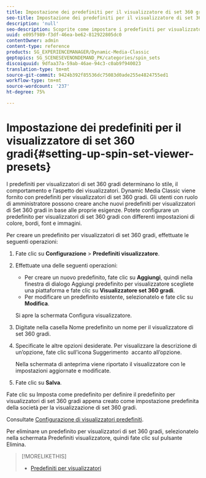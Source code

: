 ```yaml
---
title: Impostazione dei predefiniti per il visualizzatore di set 360 gradi
seo-title: Impostazione dei predefiniti per il visualizzatore di set 360 gradi
description: 'null'
seo-description: Scoprite come impostare i predefiniti per visualizzatori di set 360 gradi.
uuid: e095f989-f3df-46ea-be62-812922805dc0
contentOwner: admin
content-type: reference
products: SG_EXPERIENCEMANAGER/Dynamic-Media-Classic
geptopics: SG_SCENESEVENONDEMAND_PK/categories/spin_sets
discoiquuid: 9dfaa37a-59ab-46ae-94c3-c0ab9f940023
translation-type: tm+mt
source-git-commit: 9424b392f85536dc75083d0ade255e4824755ed1
workflow-type: tm+mt
source-wordcount: '237'
ht-degree: 75%

---
```



# Impostazione dei predefiniti per il visualizzatore di set 360 gradi{#setting-up-spin-set-viewer-presets}

I predefiniti per visualizzatori di set 360 gradi determinano lo stile, il comportamento e l’aspetto dei visualizzatori. Dynamic Media Classic viene fornito con predefiniti per visualizzatori di set 360 gradi. Gli utenti con ruolo di amministratore possono creare anche nuovi predefiniti per visualizzatori di Set 360 gradi in base alle proprie esigenze. Potete configurare un predefinito per visualizzatori di set 360 gradi con differenti impostazioni di colore, bordi, font e immagini.

Per creare un predefinito per visualizzatori di set 360 gradi, effettuate le seguenti operazioni:

1. Fate clic su **Configurazione** > **Predefiniti visualizzatore**.
1. Effettuate una delle seguenti operazioni:

   * Per creare un nuovo predefinito, fate clic su **Aggiungi**, quindi nella finestra di dialogo Aggiungi predefinito per visualizzatore scegliete una piattaforma e fate clic su **Visualizzatore set 360 gradi**.
   * Per modificare un predefinito esistente, selezionatelo e fate clic su **Modifica**.

   Si apre la schermata Configura visualizzatore.

1. Digitate nella casella Nome predefinito un nome per il visualizzatore di set 360 gradi.
1. Specificate le altre opzioni desiderate. Per visualizzare la descrizione di un’opzione, fate clic sull’icona Suggerimento  accanto all’opzione.

   Nella schermata di anteprima viene riportato il visualizzatore con le impostazioni aggiornate e modificate.

1. Fate clic su **Salva**.

Fate clic su Imposta come predefinito per definire il predefinito per visualizzatori di set 360 gradi appena creato come impostazione predefinita della società per la visualizzazione di set 360 gradi.

Consultate [Configurazione di visualizzatori predefiniti](application-setup.md#configuring_default_viewers).

Per eliminare un predefinito per visualizzatori di set 360 gradi, selezionatelo nella schermata Predefiniti visualizzatore, quindi fate clic sul pulsante Elimina.

>[!MORELIKETHIS]
>
>* [Predefiniti per visualizzatori](application-setup.md#viewer_presets)

